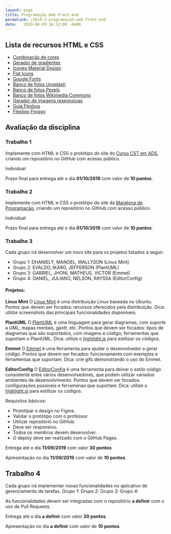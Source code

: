 ```yaml
---
layout: page
title: Programação Web Front-end
permalink: /2019-2-programacao-web-front-end
date:   2019-08-09 16:12:00 -0400
---
```


## Lista de recursos HTML e CSS

* [Combinação de cores](https://mycolor.space)
* [Gerador de gradientes](https://gradientlab.space/)
* [Ícones Material Design](https://material.io/resources/icons/?style=baseline)
* [Flat Icons](https://www.flaticon.com/)
* [Google Fonts](https://fonts.google.com/)
* [Banco de fotos Unsplash](https://unsplash.com/)
* [Banco de fotos Pexels](https://www.pexels.com/)
* [Banco de fotos Wikimedia Commons](https://commons.wikimedia.org/wiki/Main_Page)
* [Gerador de imagens responsivas](https://responsivebreakpoints.com/)
* [Guia Flexbox](https://css-tricks.com/snippets/css/a-guide-to-flexbox/)
* [Flexbox Froggy](https://flexboxfroggy.com/)


## Avaliação da disciplina
### Trabalho 1
Implemente com HTML e CSS o protótipo do site do [Curso CST em ADS](https://www.figma.com/file/SZcHPL0SSuJukO8u1FD8BsJ3/Curso-ADS?node-id=0%3A1), criando um repositório no GitHub com acesso público.

Individual

Prazo final para entrega até o dia **01/10/2019** com valor de **10 pontos**.


### Trabalho 2
Implemente com HTML e CSS o protótipo do site da [Maratona de Programação](https://www.figma.com/file/GYx3Od8yJmR5QyMBGk7pysfi/Maratona?node-id=0%3A1), criando um repositório no GitHub com acesso público.

Individual

Prazo final para entrega até o dia **01/10/2019** com valor de **10 pontos**.


### Trabalho 3
Cada grupo irá desenvolver um novo site para os projetos listados a seguir.
* Grupo 1: DHANIELY, MANOEL, WALLYSON (Linux Mint)
* Grupo 2: EVALDO, IKARO, JEFFERSON (PlantUML)
* Grupo 3: GABRIEL, JHONI, MATHEUS, VICTOR (Emmet)
* Grupo 4: DANIEL, JULIANO, NELSON, RAYSSA (EditorConfig)

#### Projetos:
**Linux Mint**
O [Linux Mint](https://linuxmint.com/) é uma distribuição Linux baseada no Ubuntu.
Pontos que devem ser focados: recursos oferecidos pela distribuição.
Dica: utilize screenshots das principais funcionalidades disponíveis.

**PlantUML**
O [PlantUML](http://plantuml.com/) é uma linguagem para gerar diagramas, com suporte a UML, mapas mentais, gantt, etc.
Pontos que devem ser focados: tipos de diagramas que são suportados, com imagens e código; ferramentas que suportam o PlantUML.
Dica: utilize o [highlight.js](https://highlightjs.org/) para estilizar os códigos.

**Emmet**
O [Emmet](https://emmet.io/) é uma ferramenta para ajudar o desenvolvedor a gerar código.
Pontos que devem ser focados: funcionamento com exemplos e ferramentas que suportam.
Dica: crie gifs demonstrando o uso do Emmet.

**EditorConfig**
O [EditorConfig](https://editorconfig.org/) é uma ferramenta para deixar o estilo código consistente entre vários desenvolvedores, que podem utilizar variados ambientes de desenvolvimento.
Pontos que devem ser focados: configurações possíveis e ferramenas que suportam.
Dica: utilize o [highlight.js](https://highlightjs.org/) para estilizar os códigos.

Requisitos básicos:
* Prototipar o design no Figma.
* Validar o protótipo com o professor.
* Utilizar repositório no GitHub.
* Deve ser responsivo.
* Todos os membros devem desenvolver.
* O deploy deve ser realizado com o GitHub Pages.

Entrega até o dia **11/09/2019** com valor **30 pontos**

Apresentação no dia **11/09/2019** com valor de **10 pontos**.


## Trabalho 4
Cada grupo irá implementar novas funcionalidades no aplicativo de gerenciamento de tarefas.
Grupo 1:
Grupo 2:
Grupo 3:
Grupo 4:

As funcionalidades devem ser integradas com o repositório **a definir** com o uso de Pull Requests.

Entrega até o dia **a definir** com valor **30 pontos**.

Apresentação no dia **a definir** com valor de **10 pontos**.
